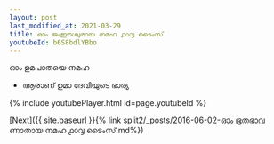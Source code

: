 ```yaml
---
layout: post
last_modified_at: 2021-03-29
title: ഓം ജംഈശ്വരായ നമഹ ൧൦൮ ടൈംസ്
youtubeId: b6S8bdlYBbo
---
```

 
 
 ഓം ഉമപാതയെ നമഹ 
 
 -  ആരാണ് ഉമാ ദേവിയുടെ ഭാര്യ 
 
  
 
  
 
 
 
 
 
 


{% include youtubePlayer.html id=page.youtubeId %}
 
[Next]({{ site.baseurl }}{% link  split2/_posts/2016-06-02-ഓം ഭൂതഭാവ ണാതായ നമഹ ൧൦൮ ടൈംസ്.md%})
 
